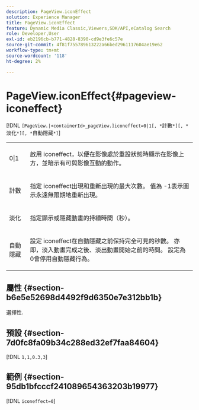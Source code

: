 ```yaml
---
description: PageView.iconEffect
solution: Experience Manager
title: PageView.iconEffect
feature: Dynamic Media Classic,Viewers,SDK/API,eCatalog Search
role: Developer,User
exl-id: eb2196cb-b771-4828-8390-cd9e3fe6c57e
source-git-commit: 4f81f755789613222a66bed2961117604ae19e62
workflow-type: tm+mt
source-wordcount: '118'
ht-degree: 2%

---
```


# PageView.iconEffect{#pageview-iconeffect}

[!DNL `[PageView.|<containerId>_pageView.]iconeffect=0|1[, *`計數`*][, *`淡化`*][, *`自動隱藏`*]`]

<table id="table_DD66FFC263A34220876DD204BFE62D49"> 
 <tbody> 
  <tr> 
   <td colname="col1"> <p> <span class="codeph"> 0|1</span> </p> </td> 
   <td colname="col2"> <p> 啟用<span class="codeph"> iconeffect</span>，以便在影像處於重設狀態時顯示在影像上方，並暗示有可與影像互動的動作。 </p> </td> 
  </tr> 
  <tr> 
   <td colname="col1"> <p> <span class="codeph"><span class="varname">計數</span></span> </p> </td> 
   <td colname="col2"> <p> 指定<span class="codeph"> iconeffect</span>出現和重新出現的最大次數。 值為<span class="codeph"> -1</span>表示圖示永遠無限期地重新出現。 </p> </td> 
  </tr> 
  <tr> 
   <td colname="col1"> <p><span class="codeph"><span class="varname">淡化</span></span> </p> </td> 
   <td colname="col2"> <p>指定顯示或隱藏動畫的持續時間（秒）。 </p> </td> 
  </tr> 
  <tr> 
   <td colname="col1"> <p><span class="codeph"><span class="varname">自動隱藏</span></span> </p> </td> 
   <td colname="col2"> <p>設定<span class="codeph"> iconeffect</span>在自動隱藏之前保持完全可見的秒數。 亦即，淡入動畫完成之後、淡出動畫開始之前的時間。 設定為<span class="codeph"> 0</span>會停用自動隱藏行為。 </p> </td> 
  </tr> 
 </tbody> 
</table>

## 屬性 {#section-b6e5e52698d4492f9d6350e7e312bb1b}

選擇性.

## 預設 {#section-7d0fc8fa09b34c288ed32ef7faa84604}

[!DNL `1,1,0.3,3`]

## 範例 {#section-95db1bfcccf241089654363203b19977}

[!DNL `iconeffect=0`]
